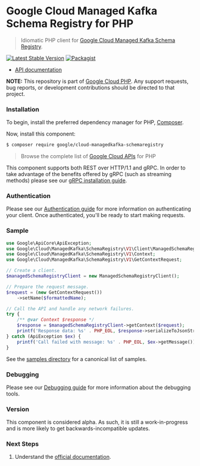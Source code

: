 # Google Cloud Managed Kafka Schema Registry for PHP

> Idiomatic PHP client for [Google Cloud Managed Kafka Schema Registry]().

[![Latest Stable Version](https://poser.pugx.org/google/cloud-managedkafka-schemaregistry/v/stable)](https://packagist.org/packages/google/cloud-managedkafka-schemaregistry) [![Packagist](https://img.shields.io/packagist/dm/google/cloud-managedkafka-schemaregistry.svg)](https://packagist.org/packages/google/cloud-managedkafka-schemaregistry)

* [API documentation](https://cloud.google.com/php/docs/reference/cloud-managedkafka-schemaregistry/latest)

**NOTE:** This repository is part of [Google Cloud PHP](https://github.com/googleapis/google-cloud-php). Any
support requests, bug reports, or development contributions should be directed to
that project.

### Installation

To begin, install the preferred dependency manager for PHP, [Composer](https://getcomposer.org/).

Now, install this component:

```sh
$ composer require google/cloud-managedkafka-schemaregistry
```

> Browse the complete list of [Google Cloud APIs](https://cloud.google.com/php/docs/reference)
> for PHP

This component supports both REST over HTTP/1.1 and gRPC. In order to take advantage of the benefits
offered by gRPC (such as streaming methods) please see our
[gRPC installation guide](https://cloud.google.com/php/grpc).

### Authentication

Please see our [Authentication guide](https://github.com/googleapis/google-cloud-php/blob/main/AUTHENTICATION.md) for more information
on authenticating your client. Once authenticated, you'll be ready to start making requests.

### Sample

```php
use Google\ApiCore\ApiException;
use Google\Cloud\ManagedKafka\SchemaRegistry\V1\Client\ManagedSchemaRegistryClient;
use Google\Cloud\ManagedKafka\SchemaRegistry\V1\Context;
use Google\Cloud\ManagedKafka\SchemaRegistry\V1\GetContextRequest;

// Create a client.
$managedSchemaRegistryClient = new ManagedSchemaRegistryClient();

// Prepare the request message.
$request = (new GetContextRequest())
    ->setName($formattedName);

// Call the API and handle any network failures.
try {
    /** @var Context $response */
    $response = $managedSchemaRegistryClient->getContext($request);
    printf('Response data: %s' . PHP_EOL, $response->serializeToJsonString());
} catch (ApiException $ex) {
    printf('Call failed with message: %s' . PHP_EOL, $ex->getMessage());
}
```

See the [samples directory](https://github.com/googleapis/google-cloud-php-managedkafka-schemaregistry/tree/main/samples) for a canonical list of samples.

### Debugging

Please see our [Debugging guide](https://github.com/googleapis/google-cloud-php/blob/main/DEBUG.md)
for more information about the debugging tools.

### Version

This component is considered alpha. As such, it is still a work-in-progress and is more likely to get backwards-incompatible updates.

### Next Steps

1. Understand the [official documentation](https://cloud.google.com/managed-service-for-apache-kafka/docs).

